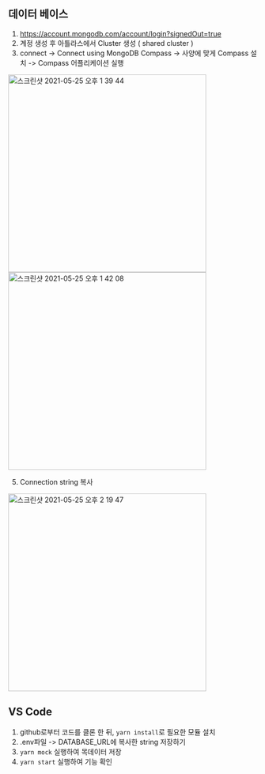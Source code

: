 ## 데이터 베이스

1. https://account.mongodb.com/account/login?signedOut=true
2. 계정 생성 후 아틀라스에서 Cluster 생성 ( shared cluster )
3. connect -> Connect using MongoDB Compass -> 사양에 맞게 Compass 설치 -> Compass 어플리케이션 실행
<img width="400" alt="스크린샷 2021-05-25 오후 1 39 44" src="https://user-images.githubusercontent.com/55736594/119443094-f08b3900-bd63-11eb-8475-20313cbb6f97.png">
<img width="400" alt="스크린샷 2021-05-25 오후 1 42 08" src="https://user-images.githubusercontent.com/55736594/119443112-f719b080-bd63-11eb-9fea-7902e0a5254e.png">

5. Connection string 복사
<img width="400" alt="스크린샷 2021-05-25 오후 2 19 47" src="https://user-images.githubusercontent.com/55736594/119443267-48c23b00-bd64-11eb-8679-12bdc28820b6.png">


## VS Code

1. github로부터 코드를 클론 한 뒤, `yarn install`로 필요한 모듈 설치
2. .env파일 -> DATABASE_URL에 복사한 string 저장하기
3. `yarn mock` 실행하여 목데이터 저장
4. `yarn start` 실행하여 기능 확인
